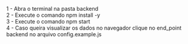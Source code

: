 <!-- Execução do backend -->

1 - Abra o terminal na pasta backend <br>
2 - Execute o comando npm install -y <br>
3 - Execute o comando npm start <br>
4 - Caso queira visualizar os dados no navegador clique no end_point backend no arquivo config.example.js